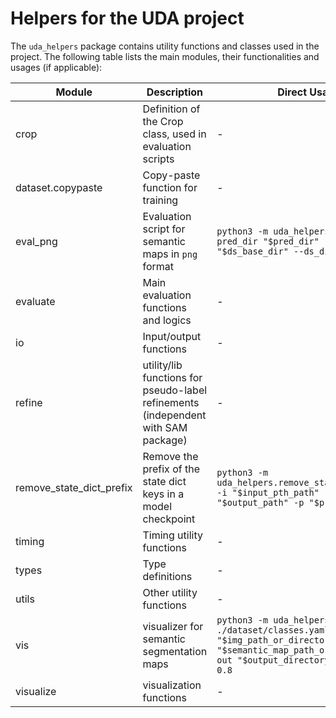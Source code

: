 # Helpers for the UDA project

The `uda_helpers` package contains utility functions and classes used in the project. The following table lists the main modules, their functionalities and usages (if applicable):

| Module                   | Description                                                                        | Direct Usage                                                                                                                                                              |
|--------------------------|------------------------------------------------------------------------------------|---------------------------------------------------------------------------------------------------------------------------------------------------------------------------|
| crop                     | Definition of the Crop class, used in evaluation  scripts                          | -                                                                                                                                                                         |
| dataset.copypaste        | Copy-paste function for training                                                   | -                                                                                                                                                                         |
| eval_png                 | Evaluation script for semantic maps in `png` format                                | `python3 -m uda_helpers.eval_png --pred_dir "$pred_dir" --ds_base_dir "$ds_base_dir" --ds_dir "$ds_dir"`                                                                  |
| evaluate                 | Main evaluation functions and logics                                               | -                                                                                                                                                                         |
| io                       | Input/output functions                                                             | -                                                                                                                                                                         |
| refine                   | utility/lib functions for pseudo-label refinements (independent with SAM package)  | -                                                                                                                                                                         |
| remove_state_dict_prefix | Remove the prefix of the state dict keys in a model checkpoint                     | `python3 -m uda_helpers.remove_state_dict_prefix -i "$input_pth_path" -o "$output_path" -p "$prefix"`                                                                     |
| timing                   | Timing utility functions                                                           | -                                                                                                                                                                         |
| types                    | Type definitions                                                                   | -                                                                                                                                                                         |
| utils                    | Other utility functions                                                            | -                                                                                                                                                                         |
| vis                      | visualizer for semantic segmentation maps                                          | `python3 -m uda_helpers.vis --yaml ./dataset/classes.yaml --img "$img_path_or_directory" --sem "$semantic_map_path_or_directory" --out "$output_directory" --opacity 0.8` |
| visualize                | visualization functions                                                            | -                                                                                                                                                                         |


